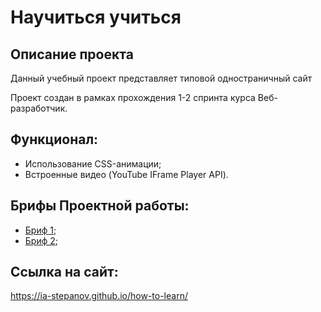 # Научиться учиться


## Описание проекта
Данный учебный проект представляет типовой одностраничный сайт

Проект создан в рамках прохождения 1-2 спринта курса Веб-разработчик.

## Функционал:
- Использование CSS-анимации;
- Встроенные видео (YouTube IFrame Player API).



## Брифы Проектной работы:
- [Бриф 1](https://code.s3.yandex.net/web-developer/project-1/sprint-1-brief.pdf);
- [Бриф 2](https://code.s3.yandex.net/web-developer/project-1/sprint-2-brief.pdf);





</details>

## Ссылка на сайт:
https://ia-stepanov.github.io/how-to-learn/
